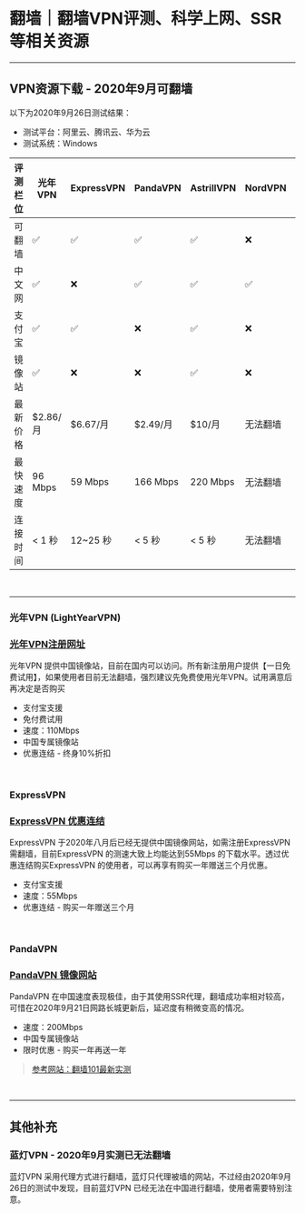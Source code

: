 # 翻墙｜翻墙VPN评测、科学上网、SSR等相关资源
---
## VPN资源下载 - 2020年9月可翻墙
以下为2020年9月26日测试结果：
* 测试平台：阿里云、腾讯云、华为云
* 测试系统：Windows

| 评测栏位 | 光年VPN | ExpressVPN | PandaVPN | AstrillVPN | NordVPN | VyprVPN |
|  ----- | ------- | ---------- | -------- | ---------- | ------- | ------- |
| 可翻墙   | ✅      | ✅         | ✅       | ✅         | ❌      | ❌      |
| 中文网   | ✅      | ❌         | ✅       | ✅         | ✅      | ✅      |
| 支付宝   | ✅      | ✅         | ❌       | ✅         | ❌      | ❌      |
| 镜像站   | ✅      | ❌         | ❌       | ✅         | ❌      | ✅      |
| 最新价格 |$2.86/月 | $6.67/月   | $2.49/月 | $10/月     | 无法翻墙  | 无法翻墙 |
| 最快速度 |96 Mbps  | 59 Mbps    |166 Mbps | 220 Mbps   | 无法翻墙 | 无法翻墙|
| 连接时间 |< 1 秒    | 12~25 秒   |< 5 秒   | < 5 秒     | 无法翻墙 | 无法翻墙|

</br>

---

### 光年VPN (LightYearVPN)
### [光年VPN注册网址](https://lightyearapp.me/signup?invite_code=fuUtMiBDyY)
光年VPN 提供中国镜像站，目前在国内可以访问。所有新注册用户提供【一日免费试用】，如果使用者目前无法翻墙，强烈建议先免费使用光年VPN。试用满意后再决定是否购买

* 支付宝支援
* 免付费试用
* 速度：110Mbps
* 中国专属镜像站
* 优惠连结 - 终身10%折扣
</br>

### ExpressVPN
### [ExpressVPN 优惠连结](https://www.xvbelink.com/?offer=3monthsfree&a_fid=wall101)
ExpressVPN 于2020年八月后已经无提供中国镜像网站，如需注册ExpressVPN 需翻墙，目前ExpressVPN 的测速大致上均能达到55Mbps 的下载水平。透过优惠连结购买ExpressVPN 的使用者，可以再享有购买一年赠送三个月优惠。

* 支付宝支援
* 速度：55Mbps
* 优惠连结 - 购买一年赠送三个月
</br>

### PandaVPN
### [PandaVPN 镜像网站](https://www.panhdpe.xyz/r/18419466)
PandaVPN 在中国速度表现极佳，由于其使用SSR代理，翻墙成功率相对较高，可惜在2020年9月21日网路长城更新后，延迟度有稍微变高的情况。

* 速度：200Mbps
* 中国专属镜像站
* 限时优惠 - 购买一年再送一年

> [参考网站：翻墙101最新实测](https://wall101.com/fanqiang-vpn/)

</br>

---

## 其他补充
### 蓝灯VPN - 2020年9月实测已无法翻墙
蓝灯VPN 采用代理方式进行翻墙，蓝灯只代理被墙的网站，不过经由2020年9月26日的测试中发现，目前蓝灯VPN 已经无法在中国进行翻墙，使用者需要特别注意。
